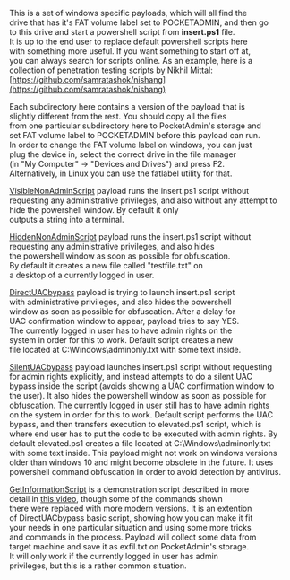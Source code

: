 This is a set of windows specific payloads, which will all find the  
drive that has it's FAT volume label set to POCKETADMIN, and then go  
to this drive and start a powershell script from **insert.ps1** file.  
It is up to the end user to replace default powershell scripts here  
with something more useful. If you want something to start off at,  
you can always search for scripts online. As an example, here is a  
collection of penetration testing scripts by Nikhil Mittal: [https://github.com/samratashok/nishang](https://github.com/samratashok/nishang)  
  
Each subdirectory here contains a version of the payload that is  
slightly different from the rest. You should copy all the files  
from one particular subdirectory here to PocketAdmin's storage and  
set FAT volume label to POCKETADMIN before this payload can run.  
In order to change the FAT volume label on windows, you can just  
plug the device in, select the correct drive in the file manager  
(in "My Computer" -> "Devices and Drives") and press F2.  
Alternatively, in Linux you can use the fatlabel utility for that.  
  
[VisibleNonAdminScript](https://github.com/krakrukra/PocketAdmin/tree/master/extra/payloads/RunPowershellScript/VisibleNonAdminScript) payload runs the insert.ps1 script without  
requesting any administrative privileges, and also without any
attempt to hide the powershell window. By default it only  
outputs a string into a terminal. 
  
[HiddenNonAdminScript](https://github.com/krakrukra/PocketAdmin/tree/master/extra/payloads/RunPowershellScript/HiddenNonAdminScript) payload runs the insert.ps1 script without  
requesting any administrative privileges, and also hides  
the powershell window as soon as possible for obfuscation.  
By default it creates a new file  called "testfile.txt" on  
a desktop of a currently logged in user.  
  
[DirectUACbypass](https://github.com/krakrukra/PocketAdmin/tree/master/extra/payloads/RunPowershellScript/DirectUACbypass) payload is trying to launch insert.ps1 script  
with administrative privileges, and also hides the powershell  
window as soon as possible for obfuscation. After a delay for  
UAC confirmation window to appear, payload tries to say YES.  
The currently logged in user has to have admin rights on the  
system in order for this to work. Default script creates a new  
file located at C:\Windows\adminonly.txt with some text inside.  
  
[SilentUACbypass](https://github.com/krakrukra/PocketAdmin/tree/master/extra/payloads/RunPowershellScript/SilentUACbypass) payload launches insert.ps1 script without requesting  
for admin rights explicitly, and instead attempts to do a silent UAC  
bypass inside the script (avoids showing a UAC confirmation window to  
the user). It also hides the powershell window as soon as possible for  
obfuscation. The currently logged in user still has to have admin rights  
on the system in order for this to work. Default script performs the UAC  
bypass, and then transfers execution to elevated.ps1 script, which is  
where end user has to put the code to be executed with admin rights. By  
default elevated.ps1 creates a file located at C:\Windows\adminonly.txt  
with some text inside. This payload might not work on windows versions  
older than windows 10 and might become obsolete in the future. It uses  
powershell command obfuscation in order to avoid detection by antivirus.  
  
[GetInformationScript](https://github.com/krakrukra/PocketAdmin/tree/master/extra/payloads/RunPowershellScript/GetInformationScript) is a demonstration script described in more  
detail in [this video](https://www.youtube.com/watch?v=o4rd-4753e0), though some of the commands shown  
there were replaced with more modern versions. It is an extention  
of DirectUACbypass basic script, showing how you can make it fit  
your needs in one particular situation and using some more tricks  
and commands in the process. Payload will collect some data from  
target machine and save it as exfil.txt on PocketAdmin's storage.  
It will only work if the currently logged in user has admin  
privileges, but this is a rather common situation.  
  